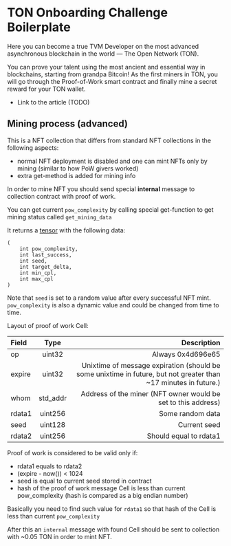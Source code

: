 # TON Onboarding Challenge Boilerplate

Here you can become a true TVM Developer on the most advanced asynchronous blockchain in the world — The Open Network (TON). 

You can prove your talent using the most ancient and essential way in blockchains, starting from grandpa Bitcoin! As the first miners in TON, you will go through the Proof-of-Work smart contract and finally mine a secret reward for your TON wallet.

* Link to the article (TODO)


## Mining process (advanced)

This is a NFT collection that differs from standard NFT collections in the following aspects:

- normal NFT deployment is disabled and one can mint NFTs only by mining (similar to how PoW givers worked)
- extra get-method is added for mining info

In order to mine NFT you should send special **internal** message to collection contract with proof of work.

You can get current `pow_complexity` by calling special get-function to get mining status called `get_mining_data`

It returns a [tensor](https://ton.org/docs/develop/func/types#tensor-types) with the following data: 

```
( 
	int pow_complexity,
	int last_success,
	int seed,
	int target_delta,
	int min_cpl,
	int max_cpl
)
```

Note that `seed` is set to a random value after every successful NFT mint.
`pow_complexity` is also a dynamic value and could be changed from time to time.

Layout of proof of work Cell:

| Field      | Type | Description     |
| :---        |    :----:   |          ---: |
| op      | uint32       | Always 0x4d696e65    |
| expire   | uint32        | Unixtime of message expiration (should be some unixtime in future, but not greater than ~17 minutes in future.)     |
| whom   | std_addr        | Address of the miner (NFT owner would be set to this address)      |
| rdata1   | uint256        | Some random data      |
| seed | uint128 | Current seed |
| rdata2 | uint256 | Should equal to rdata1 |

Proof of work is considered to be valid only if: 

- rdata1 equals to rdata2
- (expire - now()) < 1024
- seed is equal to current seed stored in contract
- hash of the proof of work message Cell is less than current pow_complexity (hash is compared as a big endian number)

Basically you need to find such value for `rdata1` so that hash of the Cell is less than current `pow_complexity`

After this an `internal` message with found Cell should be sent to collection with ~0.05 TON in order to mint NFT.
